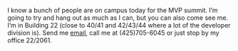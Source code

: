 I know a bunch of people are on campus today for the MVP summit. I’m
going to try and hang out as much as I can, but you can also come see
me. I’m in Building 22 (close to 40/41 and 42/43/44 where a lot of the
developer division is). Send me
[email](mailto:hpierson%20at%20microsoft%20dot%20com), call me at
(425)705-6045 or just stop by my office 22/2061.
